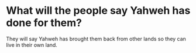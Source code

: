 # What will the people say Yahweh has done for them?

They will say Yahweh has brought them back from other lands so they can live in their own land.
